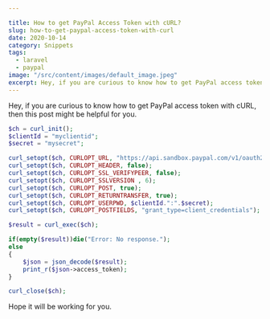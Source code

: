 ```yaml
---

title: How to get PayPal Access Token with cURL?
slug: how-to-get-paypal-access-token-with-curl
date: 2020-10-14
category: Snippets
tags:
  - laravel
  - paypal
image: "/src/content/images/default_image.jpeg"
excerpt: Hey, if you are curious to know how to get PayPal access token with cURL, then this post might be helpful for you.
---
```


Hey, if you are curious to know how to get PayPal access token with cURL, then this post might be helpful for you.

```php
$ch = curl_init();
$clientId = "myclientid";
$secret = "mysecret";

curl_setopt($ch, CURLOPT_URL, "https://api.sandbox.paypal.com/v1/oauth2/token");  // For live, just use api.paypal.com
curl_setopt($ch, CURLOPT_HEADER, false);
curl_setopt($ch, CURLOPT_SSL_VERIFYPEER, false);
curl_setopt($ch, CURLOPT_SSLVERSION , 6);
curl_setopt($ch, CURLOPT_POST, true);
curl_setopt($ch, CURLOPT_RETURNTRANSFER, true);
curl_setopt($ch, CURLOPT_USERPWD, $clientId.":".$secret);
curl_setopt($ch, CURLOPT_POSTFIELDS, "grant_type=client_credentials");

$result = curl_exec($ch);

if(empty($result))die("Error: No response.");
else
{
    $json = json_decode($result);
    print_r($json->access_token);
}

curl_close($ch);
```

Hope it will be working for you.